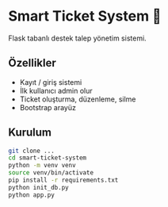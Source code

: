 # Smart Ticket System 🎫

Flask tabanlı destek talep yönetim sistemi.

## Özellikler
- Kayıt / giriş sistemi
- İlk kullanıcı admin olur
- Ticket oluşturma, düzenleme, silme
- Bootstrap arayüz

## Kurulum
```bash
git clone ...
cd smart-ticket-system
python -m venv venv
source venv/bin/activate
pip install -r requirements.txt
python init_db.py
python app.py
